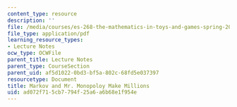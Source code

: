 ```yaml
---
content_type: resource
description: ''
file: /media/courses/es-268-the-mathematics-in-toys-and-games-spring-2010/ad072f715cb7794f25a6a6b68e1f954e_MITES_268S10_Ses7_Prob.pdf
file_type: application/pdf
learning_resource_types:
- Lecture Notes
ocw_type: OCWFile
parent_title: Lecture Notes
parent_type: CourseSection
parent_uid: af5d1022-0bd3-bf5a-802c-68fd5e037397
resourcetype: Document
title: Markov and Mr. Monopoloy Make Millions
uid: ad072f71-5cb7-794f-25a6-a6b68e1f954e
---
```


